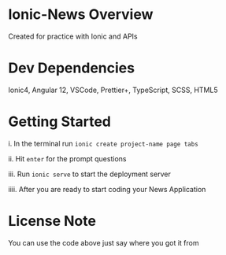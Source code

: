 # Ionic-News Overview
Created for practice with Ionic and APIs

# Dev Dependencies
Ionic4, Angular 12, VSCode, Prettier+, TypeScript, SCSS, HTML5

# Getting Started
i. In the terminal run `ionic create project-name page tabs`

ii. Hit `enter` for the prompt questions 

iii. Run `ionic serve` to start the deployment server

iiii. After you are ready to start coding your News Application

# License Note
You can use the code above just say where you got it from
